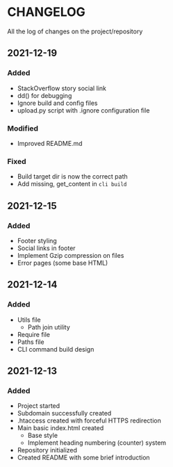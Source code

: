 # CHANGELOG #
All the log of changes on the project/repository

## 2021-12-19
### Added
- StackOverflow story social link
- dd() for debugging
- Ignore build and config files
- upload.py script with .ignore configuration file

### Modified
- Improved README.md

### Fixed
- Build target dir is now the correct path
- Add missing, get_content in `cli build`

## 2021-12-15

### Added
- Footer styling
- Social links in footer
- Implement Gzip compression on files
- Error pages (some base HTML)

## 2021-12-14

### Added
- Utils file
  - Path join utility
- Require file
- Paths file
- CLI command build design

## 2021-12-13

### Added
- Project started
- Subdomain successfully created
- .htaccess created with forceful HTTPS redirection
- Main basic index.html created
  - Base style
  - Implement heading numbering (counter) system
- Repository initialized
- Created README with some brief introduction